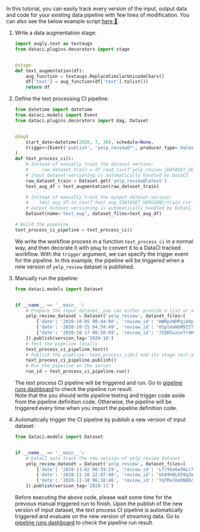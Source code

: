 In this tutorial, you can easily track every version of the input, output data and code for your existing
data pipeline with few lines of modification. You can also see the below example script [here :scroll:](./text_process_ci.py).

1. Write a data augmentation stage:

    ```python
    import augly.text as textaugs
    from dataci.plugins.decorators import stage
    
    
    @stage
    def text_augmentation(df):
        aug_function = textaugs.ReplaceSimilarUnicodeChars()
        df['text'] = aug_function(df['text'].tolist())
        return df
    ```

2. Define the text processing CI pipeline:

    ```python
    from datetime import datetime
    from dataci.models import Event
    from dataci.plugins.decorators import dag, Dataset
    
    
    @dag(
        start_date=datetime(2020, 7, 30), schedule=None,
        trigger=[Event('publish', 'yelp_review@*', producer_type='dataset', status='success')],
    )
    def text_process_ci():
        # Instead of manually track the dataset version: 
        #     raw_dataset_train = df.read_csv(f'yelp_review_{DATASET_VERSION}/train.csv')
        # input dataset versioning is automatically handled by DataCI
        raw_dataset_train = Dataset.get('yelp_review@latest')
        text_aug_df = text_augmentation(raw_dataset_train)
    
        # Instead of manually track the output dataset version:
        #    text_aug_df.to_csv(f'text_aug_{DATASET_VERSION}/train.csv')
        # output dataset versioning is automatically handled by DataCI.
        Dataset(name='text_aug', dataset_files=text_aug_df)
    
    # Build the pipeline
    text_process_ci_pipeline = text_process_ci()
    ```
   We write the workflow process in a function `text_process_ci` in a normal way, and then decorate it with `@dag` to
   convert it to a DataCI tracked workflow. With the `trigger` argument, we can specify the trigger event for the
   pipeline. In this example, the pipeline will be triggered when a new version of `yelp_review` dataset is published.

3. Manually run the pipeline:

    ```python
    from dataci.models import Dataset
    
    
    if __name__ == '__main__':
        # Prepare the input dataset, you can either provide a list or a file path
        yelp_review_dataset = Dataset('yelp_review', dataset_files=[
            {'date': '2020-10-05 00:44:08', 'review_id': 'HWRpzNHPqjA4pxN5863QUA', 'stars': 5.0, 'text': "I called Anytime on Friday afternoon about the number pad lock on my front door. After several questions, the gentleman asked me if I had changed the battery.",},
            {'date': '2020-10-15 04:34:49', 'review_id': '01plHaNGM92IT0LLcHjovQ', 'stars': 5.0, 'text': "Friend took me for lunch.  Ordered the Chicken Pecan Tart although it was like a piece quiche, was absolutely delicious!",},
            {'date': '2020-10-17 06:58:09', 'review_id': '7CDDSuzoxTr4H5N4lOi9zw', 'stars': 4.0, 'text': "I love coming here for my fruit and vegetables. It is always fresh and a great variety. The bags of already diced veggies are a huge time saver.",},
        ]).publish(version_tag='2020-10')
        # Test the pipeline locally
        text_process_ci_pipeline.test()
        # Publish the pipeline: text_process_ci@v1 and its stage text_augmentation@v1 will be tracked
        text_process_ci_pipeline.publish()
        # Run the pipeline on the server
        run_id = text_process_ci_pipeline.run()
    ```
   The text process CI pipeline will be triggered and run. Go
   to [pipeline runs dashboard](http://localhost:8080/taskinstance/list/?_flt_3_dag_id=testspace--text_process_ci--v1)
   to check the pipeline run result.  
   Note that the you should write pipeline testing and trigger code aside from the pipeline definition code.
   Otherwise, the pipeline will be triggered every time when you import the pipeline definition code.

4. Automatically trigger the CI pipeline by publish a new version of input dataset:

    ```python
    from dataci.models import Dataset
    
    
    if __name__ == '__main__':
        # DataCI auto track the new version of yelp_review dataset
        yelp_review_dataset = Dataset('yelp_review', dataset_files=[
            {'date': '2020-11-02 00:59:29', 'review_id': 'LTr95e6eOmLc7S_1WxM88Q', 'stars': 5.0, 'text': "First of all the owner and staff went above and beyond to make us feel comfortable and protected during covid.  Secondly, the bar had fantastic drinks",},
            {'date': '2020-11-16 22:07:48', 'review_id': 'UhA9H0LK59qZegWOxyotcA', 'stars': 5.0, 'text': "Herbies is awesome! My brunch was perfect, service, food, and drinks! I will definitely continue coming back.",},
            {'date': '2020-11-18 06:38:46', 'review_id': 'YqTMxlbebNBDcKYTIUvrdw', 'stars': 5.0, 'text': "You won't regret stopping here, hidden gem with great food and a laid back and comfortable atmosphere, a place you can gather with friends and they will treat you like family while you're there.",},
        ]).publish(version_tag='2020-11')
    ```
   Before executing the above code, please wait some time for the previous manual triggered run to finish.
   Upon the publish of the new version of input dataset, the text process CI pipeline is automatically
   triggered and evaluate on the new version of streaming data.
   Go to [pipeline runs dashboard](http://localhost:8080/taskinstance/list/?_flt_3_dag_id=default--text_process_ci--v1)
   to check the pipeline run result.